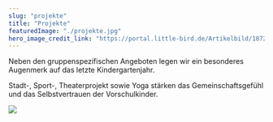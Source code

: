 ```yaml
---
slug: "projekte"
title: "Projekte"
featuredImage: "./projekte.jpg"
hero_image_credit_link: "https://portal.little-bird.de/Artikelbild/1872f9fd-dc08-11ec-bb30-0201f7cef672/44fd1158-1f77-11eb-95e6-48df37920e6f"
---
```



Neben den gruppenspezifischen Angeboten legen wir ein besonderes Augenmerk auf das letzte Kindergartenjahr.

Stadt-, Sport-, Theaterprojekt sowie Yoga stärken das Gemeinschaftsgefühl und das Selbstvertrauen der Vorschulkinder.

![](/projekte.jpg)